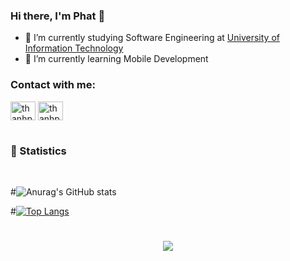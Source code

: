 ### Hi there, I'm Phat 👋
- 🔭 I’m currently studying Software Engineering at <a href="https://www.uit.edu.vn">University of Information Technology</a>
- 🌱 I’m currently learning Mobile Development
<h3 align="left">Contact with me:</h3>
<p align="left">
<a href="https://fb.com/thanhphat219" target="blank"><img align="center" src="https://raw.githubusercontent.com/rahuldkjain/github-profile-readme-generator/master/src/images/icons/Social/facebook.svg" alt="thanhphat219" height="30" width="40" /></a>
<a href="https://instagram.com/thanhphatnguyenduc" target="blank"><img align="center" src="https://raw.githubusercontent.com/rahuldkjain/github-profile-readme-generator/master/src/images/icons/Social/instagram.svg" alt="thanhphatnguyenduc" height="30" width="40" /></a>
</p>

#
### ️🎊 Statistics 
<Br>

#![Anurag's GitHub stats](https://github-readme-stats.vercel.app/api?#username=thanhphat219&show_icons=true&theme=vue&text_color=100f30&title_color=0f702c&hide=issues,contribs)


#[![Top Langs](https://github-readme-stats.vercel.app/api/top-langs/?username=thanhphat219&layout=compact)](https://github.com/anuraghazra/github-readme-stats)

#

<div align="center">

![](https://komarev.com/ghpvc/?username=thanhphat219)
</div>


